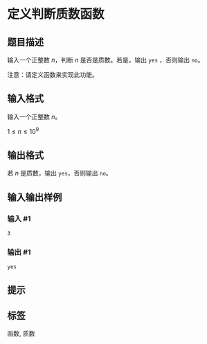 # 定义判断质数函数

## 题目描述

输入一个正整数 $n$，判断 $n$ 是否是质数。若是，输出 `yes` ，否则输出 `no`。

注意：请定义函数来实现此功能。

## 输入格式

输入一个正整数 $n$。

$1 \leq n \leq 10^9$

## 输出格式

若 $n$ 是质数，输出 `yes`，否则输出 `no`。

## 输入输出样例

### 输入 #1

```
3
```

### 输出 #1

```
yes
```

## 提示

## 标签
函数, 质数
